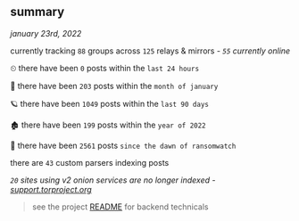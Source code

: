 
## summary
_january 23rd, 2022_

currently tracking `88` groups across `125` relays & mirrors - _`55` currently online_

⏲ there have been `0` posts within the `last 24 hours`

🦈 there have been `203` posts within the `month of january`

🪐 there have been `1049` posts within the `last 90 days`

🏚 there have been `199` posts within the `year of 2022`

🦕 there have been `2561` posts `since the dawn of ransomwatch`

there are `43` custom parsers indexing posts

_`20` sites using v2 onion services are no longer indexed - [support.torproject.org](https://support.torproject.org/onionservices/v2-deprecation/)_

> see the project [README](https://github.com/thetanz/ransomwatch#ransomwatch--) for backend technicals
